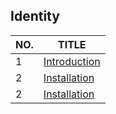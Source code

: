 ## Identity

| NO. | TITLE |
| ----------- | ----------- |
| 1 | [Introduction](https://github.com/RazorPageTraining/Part_1_Introduction) |
| 2 | [Installation](https://github.com/RazorPageTraining/Part_2_Installation) |
| 2 | [Installation](https://github.com/RazorPageTraining/Part_3_Identity ) |
</BR>

